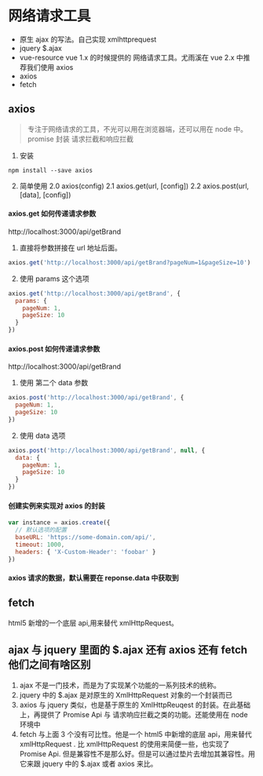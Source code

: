 # 网络请求工具

- 原生 ajax 的写法。自己实现 xmlhttprequest
- jquery \$.ajax
- vue-resource vue 1.x 的时候提供的 网络请求工具。尤雨溪在 vue 2.x 中推荐我们使用 axios
- axios
- fetch

## axios

> 专注于网络请求的工具，不光可以用在浏览器端，还可以用在 node 中。
> promise 封装
> 请求拦截和响应拦截

1. 安装

```shell
npm install --save axios
```

2. 简单使用
   2.0 axios(config)
   2.1 axios.get(url, [config])
   2.2 axios.post(url, [data], [config])

#### axios.get 如何传递请求参数

http://localhost:3000/api/getBrand

1. 直接将参数拼接在 url 地址后面。

```js
axios.get('http://localhost:3000/api/getBrand?pageNum=1&pageSize=10')
```

2. 使用 params 这个选项

```js
axios.get('http://localhost:3000/api/getBrand', {
  params: {
    pageNum: 1,
    pageSize: 10
  }
})
```

#### axios.post 如何传递请求参数

http://localhost:3000/api/getBrand

1. 使用 第二个 data 参数

```js
axios.post('http://localhost:3000/api/getBrand', {
  pageNum: 1,
  pageSize: 10
})
```

2. 使用 data 选项

```js
axios.post('http://localhost:3000/api/getBrand', null, {
  data: {
    pageNum: 1,
    pageSize: 10
  }
})
```

#### 创建实例来实现对 axios 的封装

```js
var instance = axios.create({
  // 默认选项的配置
  baseURL: 'https://some-domain.com/api/',
  timeout: 1000,
  headers: { 'X-Custom-Header': 'foobar' }
})
```

#### axios 请求的数据，默认需要在 reponse.data 中获取到

## fetch

html5 新增的一个底层 api,用来替代 xmlHttpRequest。

## ajax 与 jquery 里面的 \$.ajax 还有 axios 还有 fetch 他们之间有啥区别

1. ajax 不是一门技术，而是为了实现某个功能的一系列技术的统称。
2. jquery 中的 \$.ajax 是对原生的 XmlHttpRequest 对象的一个封装而已
3. axios 与 jquery 类似，也是基于原生的 XmlHttpReuqest 的封装。在此基础上，再提供了 Promise Api 与 请求响应拦截之类的功能。还能使用在 node 环境中
4. fetch 与上面 3 个没有可比性。他是一个 html5 中新增的底层 api，用来替代 xmlHttpRequest . 比 xmlHttpRequest 的使用来简便一些，也实现了 Promise Api. 但是兼容性不是那么好。但是可以通过垫片去增加其兼容性。用它来跟 jquery 中的 \$.ajax 或者 axios 来比。
